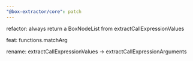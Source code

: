 ```yaml
---
"@box-extractor/core": patch
---
```


refactor: always return a BoxNodeList from extractCallExpressionValues

feat: functions.matchArg

rename: extractCallExpressionValues -> extractCallExpressionArguments
